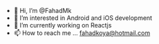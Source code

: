 - 👋 Hi, I’m @FahadMk
- 👀 I’m interested in Android and iOS development
- 🌱 I’m currently working on Reactjs
- 📫 How to reach me ... fahadkoya@hotmail.com

<!---
FahadMk/FahadMk is a ✨ special ✨ repository because its `README.md` (this file) appears on your GitHub profile.
You can click the Preview link to take a look at your changes.
--->
